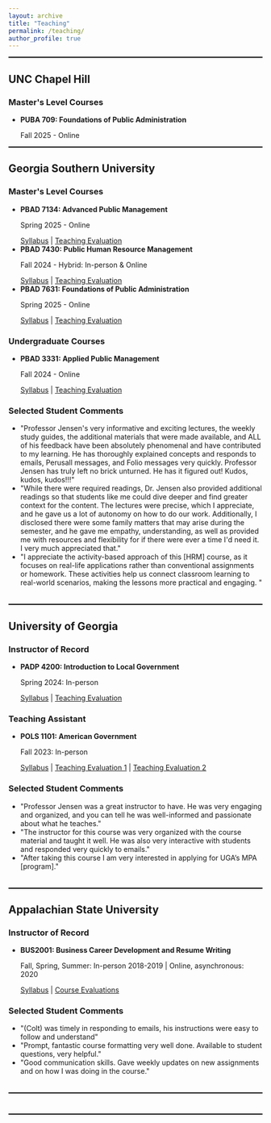 ```yaml
---
layout: archive
title: "Teaching"
permalink: /teaching/
author_profile: true
---
```

<style>
    .teaching-section {
        border-bottom: 2px solid #000; /* Add solid border at the bottom of each teaching section */
        margin-bottom: 20px; /* Add some space between sections */
        padding-bottom: 20px; /* Add padding at the bottom for better spacing */
    }
    .black-line {
        border-bottom: 2px solid #000; /* Add solid black line */
        margin-bottom: 20px; /* Add some space below the line */
    }
</style>
<div class="black-line"></div>

<div class="teaching-section">
    <h2>UNC Chapel Hill</h2>
    <div class="teaching-subsection">
        <h3>Master's Level Courses</h3>
        <ul>
                                  <li>
                <strong>PUBA 709: Foundations of Public Administration</strong>
                <p>Fall 2025 - Online</p>
                    </li>
        </ul>
    </div>
<div class="black-line"></div>

<div class="teaching-section">
    <h2>Georgia Southern University</h2>
    <div class="teaching-subsection">
        <h3>Master's Level Courses</h3>
        <ul>
                          <li>
                <strong>PBAD 7134: Advanced Public Management</strong>
                <p>Spring 2025 - Online</p>
                <a href="/files/PBAD7134_Syllabus.pdf">Syllabus</a> |
                <a href="/files/PBAD7134-Student Evaluations.pdf">Teaching Evaluation</a>
            </li>
            <li>
                <strong>PBAD 7430: Public Human Resource Management</strong>
                <p>Fall 2024 - Hybrid: In-person & Online </p>
                <a href="/files/PBAD7430_Public_HR_Management_Jensen.pdf">Syllabus</a> |
                <a href="/files/PBAD7430-StudentEvaluations.pdf">Teaching Evaluation</a>
            </li>
              <li>
                <strong>PBAD 7631: Foundations of Public Administration</strong>
                <p>Spring 2025 - Online</p>
                <a href="/files/PBAD7631_Syllabus.pdf">Syllabus</a> |
                <a href="/files/PBAD7631-StudentEvaluations.pdf">Teaching Evaluation</a>
            </li>
        </ul>
    </div>
     <div class="teaching-subsection">
        <h3>Undergraduate Courses</h3>
        <ul>
            <li>
                <strong>PBAD 3331: Applied Public Management</strong>
                <p>Fall 2024 - Online</p>
                <a href="/files/PBAD_3331_Applied_Pub_MGMT_Jensen.pdf">Syllabus</a> |
                <a href="/files/PBAD3331-StudentEvaluations.pdf">Teaching Evaluation</a>
            </li>
        </ul>
     </div>
    <div class="teaching-subsection">
        <h3>Selected Student Comments</h3>
        <ul>
            <li>"Professor Jensen's very informative and exciting lectures, the weekly study guides, the additional materials that were made available, and ALL of his feedback have been absolutely phenomenal and have contributed to my learning. He has thoroughly explained concepts and responds to emails, Perusall messages, and Folio messages very quickly. Professor Jensen has truly left no brick unturned. He has it figured out! Kudos, kudos, kudos!!!"</li>
            <li>"While there were required readings, Dr. Jensen also provided additional readings so that students like me could dive deeper and find greater context for the content. The lectures were precise, which I appreciate, and he gave us a lot of autonomy on how to do our work. Additionally, I disclosed there were some family matters that may arise during the semester, and he gave me empathy, understanding, as well as provided me with resources and flexibility for if there were ever a time I'd need it. I very much appreciated that."</li>
            <li>"I appreciate the activity-based approach of this [HRM] course, as it focuses on real-life applications rather than conventional assignments or homework. These activities help us connect classroom learning to real-world scenarios, making the lessons more practical and engaging. "</li>
        </ul>
      </div>
</div>

<div class="teaching-section">
    <h2>University of Georgia</h2>
    <div class="teaching-subsection">
        <h3>Instructor of Record</h3>
        <ul>
            <li>
                <strong>PADP 4200: Introduction to Local Government</strong>
                <p>Spring 2024: In-person</p>
                <a href="/files/PADP4200Syllabus.pdf">Syllabus</a> |
                <a href="/files/UGA_Evals_CJ.pdf">Teaching Evaluation</a>
            </li>
        </ul>
    </div>
    <div class="teaching-subsection">
        <h3>Teaching Assistant</h3>
        <ul>
            <li>
                <strong>POLS 1101: American Government</strong>
                <p>Fall 2023: In-person</p>
                <a href="/files/POLS1101Syllabus.pdf">Syllabus</a> |
                <a href="/files/Jensen1101.pdf">Teaching Evaluation 1</a> |
                <a href="/files/Jensen1101_2.pdf">Teaching Evaluation 2</a>
            </li>
        </ul>
    </div>
    <div class="teaching-subsection">
        <h3>Selected Student Comments</h3>
        <ul>
            <li>"Professor Jensen was a great instructor to have. He was very engaging and organized, and you can tell he was well-informed and passionate about what he teaches."</li>
            <li>"The instructor for this course was very organized with the course material and taught it well. He was also very interactive with students and responded very quickly to emails."</li>
            <li>"After taking this course I am very interested in applying for UGA’s MPA [program]."</li>
        </ul>
      </div>
</div>

<div class="teaching-section">
    <h2>Appalachian State University</h2>
    <div class="teaching-subsection">
        <h3>Instructor of Record</h3>
        <ul>
            <li>
                <strong>BUS2001: Business Career Development and Resume Writing</strong>
                <p>Fall, Spring, Summer: In-person 2018-2019 | Online, asynchronous: 2020</p>
                <a href="/files/BUS2001Syllabus.pdf">Syllabus</a> |
                <a href="/files/evaluation.pdf">Course Evaluations</a>
            </li>
        </ul>
    </div>
    <div class="teaching-subsection">
        <h3>Selected Student Comments</h3>
        <ul>
            <li>"(Colt) was timely in responding to emails, his instructions were easy to follow and understand"</li>
            <li>"Prompt, fantastic course formatting very well done. Available to student questions, very helpful."</li>
            <li>"Good communication skills. Gave weekly updates on new assignments and on how I was doing in the course."</li>
        </ul>
    </div>
</div>
